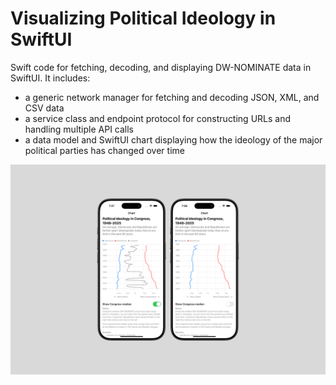 # Visualizing Political Ideology in SwiftUI
Swift code for fetching, decoding, and displaying DW-NOMINATE data in SwiftUI. It includes:
- a generic network manager for fetching and decoding JSON, XML, and CSV data
- a service class and endpoint protocol for constructing URLs and handling multiple API calls
- a data model and SwiftUI chart displaying how the ideology of the major political parties has changed over time

![DW-NOMINATE chart in SwiftUI](https://github.com/alexl9412/Visualizing-Political-Ideology-in-SwiftUI/blob/739e2bafcb71831122686c2cbf9171eac7fc4c75/DW-NOMINATE%20SwiftUI%20Chart-Final.png)
